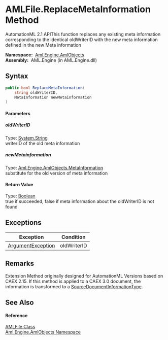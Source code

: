 AMLFile.ReplaceMetaInformation Method
=====================================
AutomationML 2.1 APIThis function replaces any existing meta information corresponding to the identical oldWriterID with the new meta information defined in the new Meta information

  **Namespace:**  [Aml.Engine.AmlObjects][1]  
  **Assembly:**  AML.Engine (in AML.Engine.dll)

Syntax
------

```csharp
public bool ReplaceMetaInformation(
	string oldWriterID,
	MetaInformation newMetainformation
)
```

#### Parameters

##### *oldWriterID*
Type: [System.String][2]  
writerID of the old meta information

##### *newMetainformation*
Type: [Aml.Engine.AmlObjects.MetaInformation][3]  
substitute for the old version of meta information

#### Return Value
Type: [Boolean][4]  
 true if succeeded, false if meta information about the oldWriterID is not found 

Exceptions
----------

Exception              | Condition   
---------------------- | ----------- 
[ArgumentException][5] | oldWriterID 


Remarks
-------
 Extension Method originally designed for AutomationML Versions based on CAEX 2.15. If this method is applied to a CAEX 3.0 document, the information is transformed to a [SourceDocumentInformationType][6]. 

See Also
--------

#### Reference
[AMLFile Class][7]  
[Aml.Engine.AmlObjects Namespace][1]  

[1]: ../README.md
[2]: https://docs.microsoft.com/dotnet/api/system.string
[3]: ../MetaInformation/README.md
[4]: https://docs.microsoft.com/dotnet/api/system.boolean
[5]: https://docs.microsoft.com/dotnet/api/system.argumentexception
[6]: ../../Aml.Engine.CAEX/SourceDocumentInformationType/README.md
[7]: README.md
[8]: https://www.automationml.org
[9]: ../../icons/logoShade.png